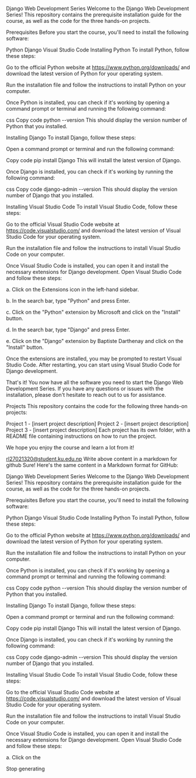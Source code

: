 Django Web Development Series
Welcome to the Django Web Development Series! This repository contains the prerequisite installation guide for the course, as well as the code for the three hands-on projects.

Prerequisites
Before you start the course, you'll need to install the following software:

Python
Django
Visual Studio Code
Installing Python
To install Python, follow these steps:

Go to the official Python website at https://www.python.org/downloads/ and download the latest version of Python for your operating system.

Run the installation file and follow the instructions to install Python on your computer.

Once Python is installed, you can check if it's working by opening a command prompt or terminal and running the following command:

css
Copy code
python --version
This should display the version number of Python that you installed.

Installing Django
To install Django, follow these steps:

Open a command prompt or terminal and run the following command:

Copy code
pip install Django
This will install the latest version of Django.

Once Django is installed, you can check if it's working by running the following command:

css
Copy code
django-admin --version
This should display the version number of Django that you installed.

Installing Visual Studio Code
To install Visual Studio Code, follow these steps:

Go to the official Visual Studio Code website at https://code.visualstudio.com/ and download the latest version of Visual Studio Code for your operating system.

Run the installation file and follow the instructions to install Visual Studio Code on your computer.

Once Visual Studio Code is installed, you can open it and install the necessary extensions for Django development. Open Visual Studio Code and follow these steps:

a. Click on the Extensions icon in the left-hand sidebar.

b. In the search bar, type "Python" and press Enter.

c. Click on the "Python" extension by Microsoft and click on the "Install" button.

d. In the search bar, type "Django" and press Enter.

e. Click on the "Django" extension by Baptiste Darthenay and click on the "Install" button.

Once the extensions are installed, you may be prompted to restart Visual Studio Code. After restarting, you can start using Visual Studio Code for Django development.

That's it! You now have all the software you need to start the Django Web Development Series. If you have any questions or issues with the installation, please don't hesitate to reach out to us for assistance.

Projects
This repository contains the code for the following three hands-on projects:

Project 1 - [insert project description]
Project 2 - [insert project description]
Project 3 - [insert project description]
Each project has its own folder, with a README file containing instructions on how to run the project.

We hope you enjoy the course and learn a lot from it!




rl27021320@student.ku.edu.np
Write above content in a markdown for github
Sure! Here's the same content in a Markdown format for GitHub:

Django Web Development Series
Welcome to the Django Web Development Series! This repository contains the prerequisite installation guide for the course, as well as the code for the three hands-on projects.

Prerequisites
Before you start the course, you'll need to install the following software:

Python
Django
Visual Studio Code
Installing Python
To install Python, follow these steps:

Go to the official Python website at https://www.python.org/downloads/ and download the latest version of Python for your operating system.

Run the installation file and follow the instructions to install Python on your computer.

Once Python is installed, you can check if it's working by opening a command prompt or terminal and running the following command:

css
Copy code
python --version
This should display the version number of Python that you installed.

Installing Django
To install Django, follow these steps:

Open a command prompt or terminal and run the following command:

Copy code
pip install Django
This will install the latest version of Django.

Once Django is installed, you can check if it's working by running the following command:

css
Copy code
django-admin --version
This should display the version number of Django that you installed.

Installing Visual Studio Code
To install Visual Studio Code, follow these steps:

Go to the official Visual Studio Code website at https://code.visualstudio.com/ and download the latest version of Visual Studio Code for your operating system.

Run the installation file and follow the instructions to install Visual Studio Code on your computer.

Once Visual Studio Code is installed, you can open it and install the necessary extensions for Django development. Open Visual Studio Code and follow these steps:

a. Click on the



Stop generating
